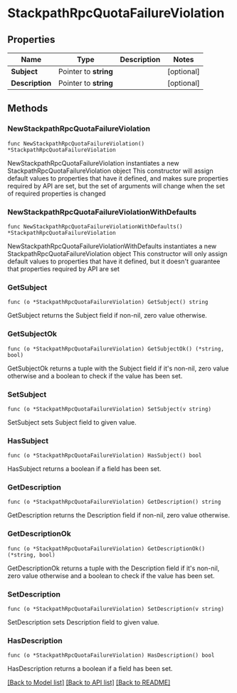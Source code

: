 # StackpathRpcQuotaFailureViolation

## Properties

Name | Type | Description | Notes
------------ | ------------- | ------------- | -------------
**Subject** | Pointer to **string** |  | [optional] 
**Description** | Pointer to **string** |  | [optional] 

## Methods

### NewStackpathRpcQuotaFailureViolation

`func NewStackpathRpcQuotaFailureViolation() *StackpathRpcQuotaFailureViolation`

NewStackpathRpcQuotaFailureViolation instantiates a new StackpathRpcQuotaFailureViolation object
This constructor will assign default values to properties that have it defined,
and makes sure properties required by API are set, but the set of arguments
will change when the set of required properties is changed

### NewStackpathRpcQuotaFailureViolationWithDefaults

`func NewStackpathRpcQuotaFailureViolationWithDefaults() *StackpathRpcQuotaFailureViolation`

NewStackpathRpcQuotaFailureViolationWithDefaults instantiates a new StackpathRpcQuotaFailureViolation object
This constructor will only assign default values to properties that have it defined,
but it doesn't guarantee that properties required by API are set

### GetSubject

`func (o *StackpathRpcQuotaFailureViolation) GetSubject() string`

GetSubject returns the Subject field if non-nil, zero value otherwise.

### GetSubjectOk

`func (o *StackpathRpcQuotaFailureViolation) GetSubjectOk() (*string, bool)`

GetSubjectOk returns a tuple with the Subject field if it's non-nil, zero value otherwise
and a boolean to check if the value has been set.

### SetSubject

`func (o *StackpathRpcQuotaFailureViolation) SetSubject(v string)`

SetSubject sets Subject field to given value.

### HasSubject

`func (o *StackpathRpcQuotaFailureViolation) HasSubject() bool`

HasSubject returns a boolean if a field has been set.

### GetDescription

`func (o *StackpathRpcQuotaFailureViolation) GetDescription() string`

GetDescription returns the Description field if non-nil, zero value otherwise.

### GetDescriptionOk

`func (o *StackpathRpcQuotaFailureViolation) GetDescriptionOk() (*string, bool)`

GetDescriptionOk returns a tuple with the Description field if it's non-nil, zero value otherwise
and a boolean to check if the value has been set.

### SetDescription

`func (o *StackpathRpcQuotaFailureViolation) SetDescription(v string)`

SetDescription sets Description field to given value.

### HasDescription

`func (o *StackpathRpcQuotaFailureViolation) HasDescription() bool`

HasDescription returns a boolean if a field has been set.


[[Back to Model list]](../README.md#documentation-for-models) [[Back to API list]](../README.md#documentation-for-api-endpoints) [[Back to README]](../README.md)


